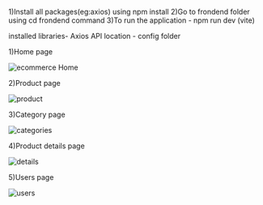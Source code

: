 1)Install all packages(eg:axios) using npm install 
2)Go to frondend folder using   cd frondend command
3)To run the application - npm run dev   (vite)


installed libraries- Axios
API location - config folder


1)Home page

  ![ecommerce Home](https://github.com/sreeraj-1122/eCommerce_website/assets/85874548/660dd5ef-d99d-4d5f-9c5f-8e8fda9f3f92)

  
2)Product page

  ![product](https://github.com/sreeraj-1122/eCommerce_website/assets/85874548/02ce4593-e3be-4867-a86d-b2e33d02d429)

  
3)Category page

  ![categories](https://github.com/sreeraj-1122/eCommerce_website/assets/85874548/696c449f-cea2-4f5c-bc3d-9aad831d0394)

  
4)Product details page

  ![details](https://github.com/sreeraj-1122/eCommerce_website/assets/85874548/bc55b307-1789-41cc-bc86-56044570f455)

  
5)Users page

  ![users](https://github.com/sreeraj-1122/eCommerce_website/assets/85874548/bdaa6d72-c861-4711-bb4d-fdf5a2bc74e0)
